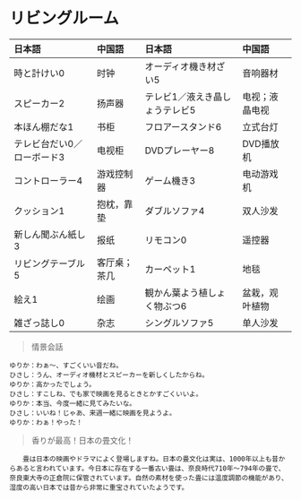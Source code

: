 # リビングルーム

| 日本語                                  | 中国語       | 日本語                                      | 中国語         |
| :-------------------------------------- | :----------- | :------------------------------------------ | :------------- |
| <ruby>時と計けい0</ruby>                | 时钟         | <ruby>オーディオ機き材ざい5</ruby>          | 音响器材       |
| <ruby>スピーカー2</ruby>                | 扬声器       | <ruby>テレビ1／液えき晶しょうテレビ5</ruby> | 电视；液晶电视 |
| <ruby>本ほん棚だな1</ruby>              | 书柜         | <ruby>フロアースタンド6</ruby>              | 立式台灯       |
| <ruby>テレビ台だい0／ローボード3</ruby> | 电视柜       | <ruby>DVDプレーヤー8</ruby>                 | DVD播放机      |
| <ruby>コントローラー4</ruby>            | 游戏控制器   | <ruby>ゲーム機き3</ruby>                    | 电动游戏机     |
| <ruby>クッション1</ruby>                | 抱枕，靠垫   | <ruby>ダブルソファ4</ruby>                  | 双人沙发       |
| <ruby>新しん聞ぶん紙し3</ruby>          | 报纸         | <ruby>リモコン0</ruby>                      | 遥控器         |
| <ruby>リビングテーブル5</ruby>          | 客厅桌；茶几 | <ruby>カーペット1</ruby>                    | 地毯           |
| <ruby>絵え1</ruby>                      | 绘画         | <ruby>観かん葉よう植しょく物ぶつ6</ruby>    | 盆栽，观叶植物 |
| <ruby>雑ざっ誌し0</ruby>                | 杂志         | <ruby>シングルソファ5</ruby>                | 单人沙发       |

> 情景会話

```text
ゆりか：わぁ～、すごくいい音だね。
ひさし：うん、オーディオ機材とスピーカーを新しくしたからね。
ゆりか：高かったでしょう。
ひさし：すこしね、でも家で映画を見るときとかすごくいいよ。
ゆりか：本当、今度一緒に見てみたいな。
ひさし：いいね！じゃあ、来週一緒に映画を見ようよ。
ゆりか：わぁ！やった！
```

> 香りが最高！日本の畳文化！
```text
　　畳は日本の映画やドラマによく登場しますね。日本の畳文化は実は、1000年以上も昔からあると言われています。今日本に存在する一番古い畳は、奈良時代710年～794年の畳で、奈良東大寺の正倉院に保管されています。自然の素材を使った畳には温度調節の機能があり、湿度の高い日本では昔から非常に重宝されていたようです。
```
